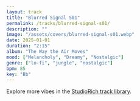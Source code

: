 ```yaml
---
layout: track
title: "Blurred Signal S01"
permalink: /tracks/blurred-signal-s01/
description: ""
image: "/assets/covers/blurred-signal-s01.webp"
date: 2025-01-01
duration: "2:15"
album: "The Way the Air Moves"
mood: ["Melancholy", "Dreamy", "Nostalgic"]
genre: ["lo-fi", "jungle", "nostalgic"]
bpm: 85
key: "Bb"
---
```


Explore more vibes in the [StudioRich track library](/tracks/).
